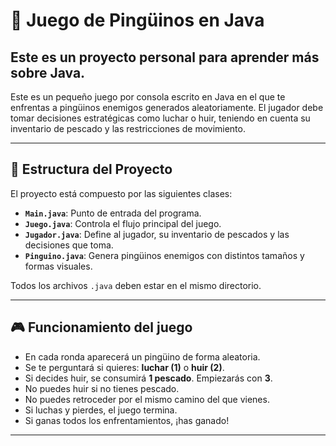 # 🐧 Juego de Pingüinos en Java
## Este es un proyecto personal para aprender más sobre Java.

Este es un pequeño juego por consola escrito en Java en el que te enfrentas a pingüinos enemigos generados aleatoriamente. El jugador debe tomar decisiones estratégicas como luchar o huir, teniendo en cuenta su inventario de pescado y las restricciones de movimiento.

---

## 📁 Estructura del Proyecto

El proyecto está compuesto por las siguientes clases:

- **`Main.java`**: Punto de entrada del programa.
- **`Juego.java`**: Controla el flujo principal del juego.
- **`Jugador.java`**: Define al jugador, su inventario de pescados y las decisiones que toma.
- **`Pinguino.java`**: Genera pingüinos enemigos con distintos tamaños y formas visuales.

Todos los archivos `.java` deben estar en el mismo directorio.

---

## 🎮 Funcionamiento del juego

- En cada ronda aparecerá un pingüino de forma aleatoria.
- Se te perguntará si quieres: **luchar (1)** o **huir (2)**.
- Si decides huir, se consumirá **1 pescado**. Empiezarás con **3**.
- No puedes huir si no tienes pescado.
- No puedes retroceder por el mismo camino del que vienes.
- Si luchas y pierdes, el juego termina.
- Si ganas todos los enfrentamientos, ¡has ganado!

---

